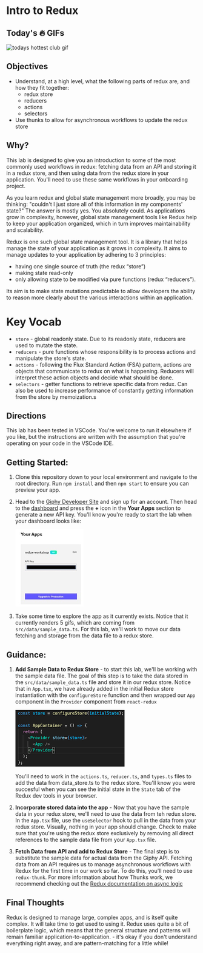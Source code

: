# Intro to Redux

## Today's 🔥 GIFs

![todays hottest club gif](https://media.giphy.com/media/29LTG8tQpoEkIeOnIO/giphy.gif)

## Objectives

- Understand, at a high level, what the following parts of redux are, and how they fit together:
  - redux store
  - reducers
  - actions
  - selectors
- Use thunks to allow for asynchronous workflows to update the redux store

## Why?

This lab is designed to give you an introduction to some of the most commonly used workflows in redux: fetching data from an API and storing it in a redux store, and then using data from the redux store in your application. You'll need to use these same workflows in your onboarding project.

As you learn redux and global state management more broadly, you may be thinking: "couldn't I just store all of this information in my components' state?" The answer is mostly yes. You absolutely could. As applications grow in complexity, however, global state management tools like Redux help to keep your application organized, which in turn improves maintainability and scalability. 

Redux is one such global state management tool. It is a library that helps manage the state of your application as it grows in complexity. It aims to manage updates to your application by adhering to 3 principles:
- having one single source of truth (the redux “store”)
- making state read-only
- only allowing state to be modified via pure functions (redux “reducers”).

Its aim is to make state mutations predictable to allow developers the ability to reason more clearly about the various interactions within an application.

# Key Vocab

- `store` - global readonly state. Due to its readonly state, reducers are used to mutate the state.
- `reducers` - pure functions whose responsibility is to process actions and manipulate the store's state.
- `actions` - following the Flux Standard Action (FSA) pattern, actions are objects that communicate to redux on what is happening. Reducers will interpret these action objects and decide what should be done.
- `selectors` - getter functions to retrieve specific data from redux. Can also be used to increase performance of constantly getting information from the store by memoization.s

## Directions

This lab has been tested in VSCode. You're welcome to run it elsewhere if you like, but the instructions are written with the assumption that you're operating on your code in the VSCode IDE.

## Getting Started:

1. Clone this repository down to your local environment and navigate to the root directory. Run `npm install` and then `npm start` to ensure you can preview your app.
1. Head to the [Giphy Developer Site](https://developers.giphy.com) and sign up for an account. Then head to the [dashboard](https://developers.giphy.com/dashboard/) and press the **+** icon in the **Your Apps** section to generate a new API key. You'll know you're ready to start the lab when your dashboard looks like:

   ![api generated screenshot](api_key_generated.jpg)

1. Take some time to explore the app as it currently exists. Notice that it currently renders 5 gifs, which are coming from `src/data/sample_data.ts`. For this lab, we'll work to move our data fetching and storage from the data file to a redux store.

## Guidance:

1. **Add Sample Data to Redux Store** - to start this lab, we'll be working with the sample data file. The goal of this step is to take the data stored in the `src/data/sample_data.ts` file and store it in our redux store. Notice that in `App.tsx`, we have already added in the initial Redux store instantiation with the `configureStore` function and then wrapped our `App` component in the `Provider` component from `react-redux`

   ![redux store setup](redux_setup.png)

    You'll need to work in the `actions.ts`, `reducer.ts`, and `types.ts` files to add the data from data_store.ts to the redux store. You'll know you were succesful when you can see the initial state in the `State` tab of the Redux dev tools in your browser.

1. **Incorporate stored data into the app** - Now that you have the sample data in your redux store, we'll need to use the data from teh redux store. In the `App.tsx` file, use the `useSelector` hook to pull in the data from your redux store. Visually, nothing in your app should change. Check to make sure that you're using the redux store exclusively by removing all direct references to the sample data file from your `App.tsx` file.

1. **Fetch Data from API and add to Redux Store** - The final step is to substitute the sample data for actual data from the Giphy API. Fetching data from an API requires us to manage asynchronous workflows with Redux for the first time in our work so far. To do this, you'll need to use `redux-thunk`. For more information about how Thunks work, we recommend checking out the [Redux documentation on async logic](https://redux.js.org/tutorials/essentials/part-5-async-logic)

## Final Thoughts

Redux is designed to manage large, complex apps, and is itself quite complex. It will take time to get used to using it. Redux uses quite a bit of boilerplate logic, which means that the general structure and patterns will remain familiar application-to-application. - it's okay if you don't understand everything right away, and are pattern-matching for a little while!